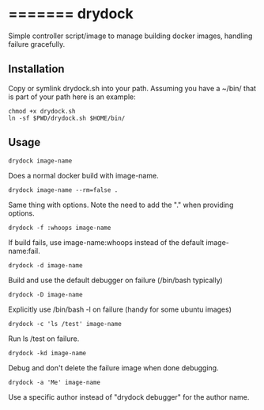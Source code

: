 =======
drydock
=======

Simple controller script/image to manage building docker images, handling
failure gracefully.

## Installation

Copy or symlink drydock.sh into your path.  Assuming you have a ~/bin/ that
is part of your path here is an example:

    chmod +x drydock.sh
    ln -sf $PWD/drydock.sh $HOME/bin/

## Usage

    drydock image-name

Does a normal docker build with image-name.

    drydock image-name --rm=false .

Same thing with options.  Note the need to add the "." when providing
options.

    drydock -f :whoops image-name

If build fails, use image-name:whoops instead of the default image-name:fail.

    drydock -d image-name

Build and use the default debugger on failure (/bin/bash typically)

    drydock -D image-name

Explicitly use /bin/bash -l on failure (handy for some ubuntu images)

    drydock -c 'ls /test' image-name

Run ls /test on failure.

    drydock -kd image-name

Debug and don't delete the failure image when done debugging.

    drydock -a 'Me' image-name

Use a specific author instead of "drydock debugger" for the author name.


